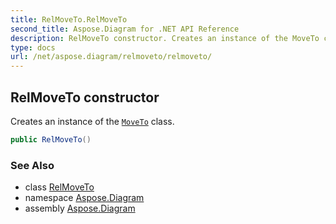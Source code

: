 ```yaml
---
title: RelMoveTo.RelMoveTo
second_title: Aspose.Diagram for .NET API Reference
description: RelMoveTo constructor. Creates an instance of the MoveTo class
type: docs
url: /net/aspose.diagram/relmoveto/relmoveto/
---
```

## RelMoveTo constructor

Creates an instance of the [`MoveTo`](../../moveto/) class.

```csharp
public RelMoveTo()
```

### See Also

* class [RelMoveTo](../)
* namespace [Aspose.Diagram](../../relmoveto/)
* assembly [Aspose.Diagram](../../../)


